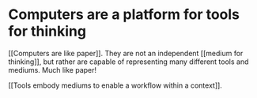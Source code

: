 # Computers are a platform for tools for thinking
[[Computers are like paper]]. They are not an independent [[medium for thinking]], but rather are capable of representing many different tools and mediums. Much like paper!

[[Tools embody mediums to enable a workflow within a context]]. 

<!-- #notebook -->

<!-- {BearID:B1BB1145-3658-46CC-8038-E3772260DB04-45901-0002708A5F674753} -->
